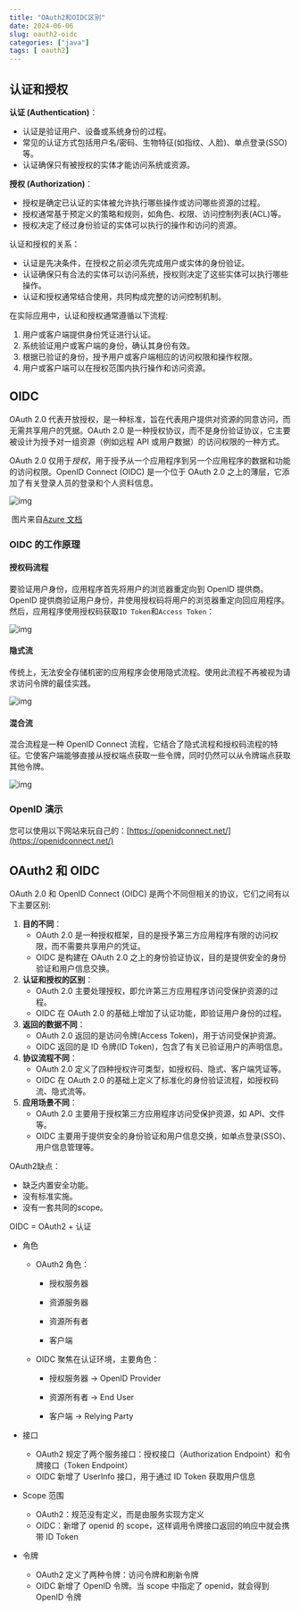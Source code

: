 ```yaml
---
title: "OAuth2和OIDC区别"
date: 2024-06-06
slug: oauth2-oidc
categories: ["java"]
tags: [ oauth2]
---
```


## 认证和授权

**认证 (Authentication)**：

- 认证是验证用户、设备或系统身份的过程。
- 常见的认证方式包括用户名/密码、生物特征(如指纹、人脸)、单点登录(SSO)等。
- 认证确保只有被授权的实体才能访问系统或资源。

**授权 (Authorization)**：

- 授权是确定已认证的实体被允许执行哪些操作或访问哪些资源的过程。
- 授权通常基于预定义的策略和规则，如角色、权限、访问控制列表(ACL)等。
- 授权决定了经过身份验证的实体可以执行的操作和访问的资源。

认证和授权的关系：

- 认证是先决条件，在授权之前必须先完成用户或实体的身份验证。
- 认证确保只有合法的实体可以访问系统，授权则决定了这些实体可以执行哪些操作。
- 认证和授权通常结合使用，共同构成完整的访问控制机制。

在实际应用中，认证和授权通常遵循以下流程:

1. 用户或客户端提供身份凭证进行认证。
2. 系统验证用户或客户端的身份，确认其身份有效。
3. 根据已验证的身份，授予用户或客户端相应的访问权限和操作权限。
4. 用户或客户端可以在授权范围内执行操作和访问资源。



## OIDC

OAuth 2.0 代表开放授权，是一种标准，旨在代表用户提供对资源的同意访问，而无需共享用户的凭据。OAuth 2.0 是一种授权协议，而不是身份验证协议，它主要被设计为授予对一组资源（例如远程 API 或用户数据）的访问权限的一种方式。



OAuth 2.0 仅用于*授权*，用于授予从一个应用程序到另一个应用程序的数据和功能的访问权限。OpenID Connect (OIDC) 是一个位于 OAuth 2.0 之上的薄层，它添加了有关登录人员的登录和个人资料信息。

![img](../../../static/images/oauth2-oidc-01.webp)

​												图片来自[Azure 文档](https://learn.microsoft.com/en-us/azure/active-directory/fundamentals/auth-oidc)

### OIDC 的工作原理

#### 授权码流程

要验证用户身份，应用程序首先将用户的浏览器重定向到 OpenID 提供商。OpenID 提供商验证用户身份，并使用授权码将用户的浏览器重定向回应用程序。然后，应用程序使用授权码获取`ID Token`和`Access Token`：

![img](../../../static/images/oauth2-oidc-02.webp)

#### 隐式流

传统上，无法安全存储机密的应用程序会使用隐式流程。使用此流程不再被视为请求访问令牌的最佳实践。

![img](../../../static/images/oauth2-oidc-03.webp)

#### 混合流

混合流程是一种 OpenID Connect 流程，它结合了隐式流程和授权码流程的特征。它使客户端能够直接从授权端点获取一些令牌，同时仍然可以从令牌端点获取其他令牌。

![img](../../../static/images/oauth2-oidc-04.webp)

### OpenID 演示

您可以使用以下网站来玩自己的：[https://openidconnect.net/](https://openidconnect.net/)

## OAuth2 和 OIDC

OAuth 2.0 和 OpenID Connect (OIDC) 是两个不同但相关的协议，它们之间有以下主要区别:

1. **目的不同**：
   - OAuth 2.0 是一种授权框架，目的是授予第三方应用程序有限的访问权限，而不需要共享用户的凭证。
   - OIDC 是构建在 OAuth 2.0 之上的身份验证协议，目的是提供安全的身份验证和用户信息交换。
2. **认证和授权的区别**：
   - OAuth 2.0 主要处理授权，即允许第三方应用程序访问受保护资源的过程。
   - OIDC 在 OAuth 2.0 的基础上增加了认证功能，即验证用户身份的过程。
3. **返回的数据不同**：
   - OAuth 2.0 返回的是访问令牌(Access Token)，用于访问受保护资源。
   - OIDC 返回的是 ID 令牌(ID Token)，包含了有关已验证用户的声明信息。
4. **协议流程不同**：
   - OAuth 2.0 定义了四种授权许可类型，如授权码、隐式、客户端凭证等。
   - OIDC 在 OAuth 2.0 的基础上定义了标准化的身份验证流程，如授权码流、隐式流等。
5. **应用场景不同**：
   - OAuth 2.0 主要用于授权第三方应用程序访问受保护资源，如 API、文件等。
   - OIDC 主要用于提供安全的身份验证和用户信息交换，如单点登录(SSO)、用户信息管理等。



OAuth2缺点：

- 缺乏内置安全功能。
- 没有标准实施。
- 没有一套共同的scope。



OIDC = OAuth2 + 认证

- 角色

  - OAuth2 角色：

    - 授权服务器

    - 资源服务器

    - 资源所有者

    - 客户端

  - OIDC 聚焦在认证环境，主要角色：

    - 授权服务器 -> OpenID Provider

    - 资源所有者 -> End User

    - 客户端 -> Relying Party

- 接口
  - OAuth2 规定了两个服务接口：授权接口（Authorization Endpoint）和令牌接口（Token Endpoint）
  - OIDC 新增了 UserInfo 接口，用于通过 ID Token 获取用户信息
- Scope 范围
  - OAuth2：规范没有定义，而是由服务实现方定义
  - OIDC：新增了 openid 的 scope，这样调用令牌接口返回的响应中就会携带 ID Token
- 令牌
  - OAuth2 定义了两种令牌：访问令牌和刷新令牌
  - OIDC 新增了 OpenID 令牌。当 scope 中指定了 openid，就会得到 OpenID 令牌
